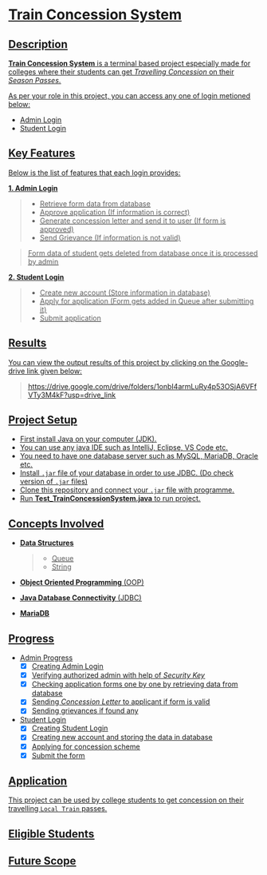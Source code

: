 # **<u>Train Concession System<u>**

## <u>Description<u>

**Train Concession System** is a terminal based project especially made for colleges where their students can get _Travelling Concession_ on their _Season Passes_.

As per your role in this project, you can access any one of login metioned below:

* Admin Login
* Student Login

## <u>Key Features<u>

Below is the list of features that each login provides:

**1. Admin Login**

  > * Retrieve form data from database
  > * Approve application (If information is correct)
  > * Generate concession letter and send it to user (If form is approved)
  > * Send Grievance (If information is not valid)

  > Form data of student gets deleted from database once it is processed by admin


**2. Student Login**

  > * Create new account (Store information in database)
  > * Apply for application (Form gets added in Queue after submitting it)
  > * Submit application 



## <u>Results<u>

You can view the output results of this project by clicking on the Google-drive link given below:
> https://drive.google.com/drive/folders/1onbI4armLuRy4p53OSjA6VFfVTy3M4kF?usp=drive_link


## <u>Project Setup<u>

* First install Java on your computer (JDK).
* You can use any java IDE such as IntelliJ, Eclipse, VS Code etc.
* You need to have one database server such as MySQL, MariaDB, Oracle etc.
* Install `.jar` file of your database in order to use JDBC. (Do check version of `.jar` files)
* Clone this repository and connect your `.jar` file with programme.
* Run **Test_TrainConcessionSystem.java** to run project.


## <u>Concepts Involved<u>

* **Data Structures**
  > * Queue
  > * String

* **Object Oriented Programming** (OOP)
* **Java Database Connectivity** (JDBC)
* **MariaDB**

## <u>Progress<u>

* Admin Progress
  - [x] Creating Admin Login
  - [x] Verifying authorized admin with help of _Security Key_
  - [x] Checking application forms one by one by retrieving data from database
  - [x] Sending _Concession Letter_ to applicant if form is valid
  - [x] Sending grievances if found any  

* Student Login
  - [x] Creating Student Login
  - [x] Creating new account and storing the data in database
  - [x] Applying for concession scheme
  - [x] Submit the form    

## <u>Application<u>

This project can be used by college students to get concession on their travelling `Local Train` passes.


## <u>Eligible Students<u>




## <u>Future Scope<u>



















